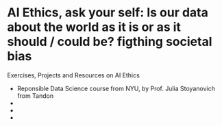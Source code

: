 # AI Ethics, ask your self: Is our data about the world as it is or as it should / could be? figthing societal bias
Exercises, Projects and Resources on AI Ethics
- Reponsible Data Science course from NYU, by Prof. Julia Stoyanovich from Tandon
- 
-
-
